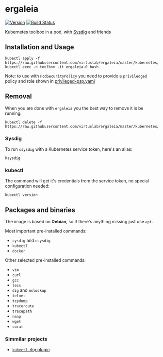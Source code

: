 # ergaleia
[![Version](https://img.shields.io/badge/version-v0.0.16-brightgreen.svg)](https://quay.io/virtuslab/ergaleia:v0.0.16)
[![Build Status](https://secure.travis-ci.org/VirtusLab/ergaleia.svg?branch=master)](http://travis-ci.org/VirtusLab/ergaleia)


Kubernetes toolbox in a pod, with [Sysdig](https://github.com/draios/sysdig) and friends

## Installation and Usage

    kubectl apply -f https://raw.githubusercontent.com/virtuslab/ergaleia/master/kubernetes/ergaleia.yaml
    kubectl exec -n toolbox -it ergaleia-0 bash

Note: to use with `PodSecurityPolicy` you need to provide a `priviledged` policy and role shown in [privileged-psp.yaml](kubernetes/privileged-psp.yaml)

## Removal

When you are done with `ergaleia` you the best way to remove it is be running:

    kubectl delete -f https://raw.githubusercontent.com/virtuslab/ergaleia/master/kubernetes/ergaleia.yaml

### Sysdig

To run `csysdig` with a Kubernetes service token, here's an alias:

    ksysdig
    
### kubectl

The command will get it's credentials from the service token, no special configuration needed:

    kubectl version

## Packages and binaries

The image is based on **Debian**, so if there's anything missing just use `apt`.

Most important pre-installed commands:
- `sysdig` and `csysdig`
- `kubectl`
- `docker`

Other selected pre-installed commands:
- `vim`
- `curl`
- `gcc`
- `less`
- `dig` and `nslookup`
- `telnet`
- `tcpdump`
- `traceroute`
- `tracepath`
- `nmap`
- `wget`
- `socat`

### Simmilar projects

- [`kubectl dig` plugin](https://github.com/sysdiglabs/kubectl-dig)
